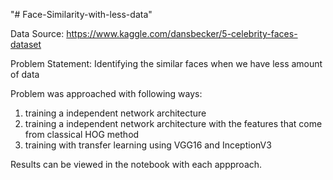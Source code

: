 "# Face-Similarity-with-less-data" 

Data Source: https://www.kaggle.com/dansbecker/5-celebrity-faces-dataset

Problem Statement: Identifying the similar faces when we have less amount of data

Problem was approached with following ways:
  1. training a independent network architecture
  2. training a independent network architecture with the features that come from classical HOG method
  3. training with transfer learning using VGG16 and InceptionV3

Results can be viewed in the notebook with each appproach.
